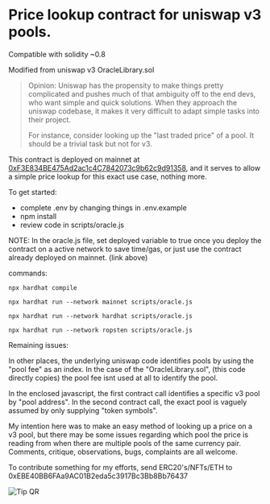 #   Price lookup contract for uniswap v3 pools.

Compatible with solidity ~0.8

Modified from uniswap v3 OracleLibrary.sol 

> Opinion: Uniswap has the propensity to make things pretty complicated and pushes much of that ambiguity off to the end devs, who want simple and quick solutions. When they approach the uniswap codebase, it makes it very difficult to adapt simple tasks into their project. 
>
>For instance, consider looking up the "last traded price" of a pool. It should be a trivial task but not for v3. 


This contract is deployed on mainnet at [0xF3E834BE475Ad2ac1c4C7842073c9b62c9d91358](https://etherscan.io/address/0xf3e834be475ad2ac1c4c7842073c9b62c9d91358#code), and it serves to allow a simple price lookup for this exact use case, nothing more.

To get started: 

- complete .env by changing things in .env.example
- npm install
- review code in scripts/oracle.js

NOTE: In the oracle.js file, set deployed variable to true once you deploy the contract on a active network to save time/gas, or just use the contract already deployed on mainnet. (link above)

commands:

`npx hardhat compile`

`npx hardhat run --network mainnet scripts/oracle.js`

`npx hardhat run --network hardhat scripts/oracle.js`

`npx hardhat run --network ropsten scripts/oracle.js`

Remaining issues:

 In other places, the underlying uniswap code identifies pools by using the "pool fee" as an index. In the case of the "OracleLibrary.sol", (this code directly copies) the pool fee isnt used at all to identify the pool. 

 In the enclosed javascript, the first contract call identifies a specific v3 pool by "pool address". In the second contract call, the exact pool is vaguely assumed by only supplying "token symbols".

My intention here was to make an easy method of looking up a price on a v3 pool, but there may be some issues regarding which pool the price is reading from when there are multiple pools of the same currency pair. Comments, critique, observations, bugs, complaints are all welcome.

To contribute something for my efforts, send ERC20's/NFTs/ETH to 0xEBE40BB6FAa9AC01B2eda5c3917Bc3Bb8Bb76437

![Tip QR](https://github.com/snowkidind/uniswapV3priceLookup/tree/master/scripts/lib/tipaddress.png "Tips")
